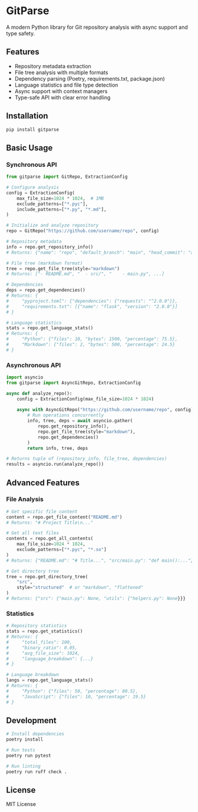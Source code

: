 # GitParse

A modern Python library for Git repository analysis with async support and type safety.

## Features

- Repository metadata extraction
- File tree analysis with multiple formats
- Dependency parsing (Poetry, requirements.txt, package.json)
- Language statistics and file type detection
- Async support with context managers
- Type-safe API with clear error handling

## Installation

```bash
pip install gitparse
```

## Basic Usage

### Synchronous API

```python
from gitparse import GitRepo, ExtractionConfig

# Configure analysis
config = ExtractionConfig(
    max_file_size=1024 * 1024,  # 1MB
    exclude_patterns=["*.pyc"],
    include_patterns=["*.py", "*.md"],
)

# Initialize and analyze repository
repo = GitRepo("https://github.com/username/repo", config)

# Repository metadata
info = repo.get_repository_info()
# Returns: {"name": "repo", "default_branch": "main", "head_commit": "abc123..."}

# File tree (markdown format)
tree = repo.get_file_tree(style="markdown")
# Returns: ["- README.md", "  - src/", "    - main.py", ...]

# Dependencies
deps = repo.get_dependencies()
# Returns: {
#     "pyproject.toml": {"dependencies": {"requests": "^2.0.0"}},
#     "requirements.txt": [{"name": "flask", "version": "2.0.0"}]
# }

# Language statistics
stats = repo.get_language_stats()
# Returns: {
#     "Python": {"files": 10, "bytes": 1500, "percentage": 75.5},
#     "Markdown": {"files": 2, "bytes": 500, "percentage": 24.5}
# }
```

### Asynchronous API

```python
import asyncio
from gitparse import AsyncGitRepo, ExtractionConfig

async def analyze_repo():
    config = ExtractionConfig(max_file_size=1024 * 1024)
    
    async with AsyncGitRepo("https://github.com/username/repo", config) as repo:
        # Run operations concurrently
        info, tree, deps = await asyncio.gather(
            repo.get_repository_info(),
            repo.get_file_tree(style="markdown"),
            repo.get_dependencies()
        )
        return info, tree, deps

# Returns tuple of (repository_info, file_tree, dependencies)
results = asyncio.run(analyze_repo())
```

## Advanced Features

### File Analysis

```python
# Get specific file content
content = repo.get_file_content("README.md")
# Returns: "# Project Title\n..."

# Get all text files
contents = repo.get_all_contents(
    max_file_size=1024 * 1024,
    exclude_patterns=["*.pyc", "*.so"]
)
# Returns: {"README.md": "# Title...", "src/main.py": "def main():..."}

# Get directory tree
tree = repo.get_directory_tree(
    "src",
    style="structured"  # or "markdown", "flattened"
)
# Returns: {"src": {"main.py": None, "utils": {"helpers.py": None}}}
```

### Statistics

```python
# Repository statistics
stats = repo.get_statistics()
# Returns: {
#     "total_files": 100,
#     "binary_ratio": 0.05,
#     "avg_file_size": 1024,
#     "language_breakdown": {...}
# }

# Language breakdown
langs = repo.get_language_stats()
# Returns: {
#     "Python": {"files": 50, "percentage": 80.5},
#     "JavaScript": {"files": 10, "percentage": 19.5}
# }
```

## Development

```bash
# Install dependencies
poetry install

# Run tests
poetry run pytest

# Run linting
poetry run ruff check .
```

## License

MIT License 